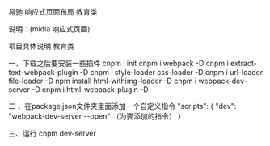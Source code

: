 
易驰 响应式页面布局 教育类

说明：(midia 响应式页面) 

项目具体说明  教育类

一、下载之后要安装一些插件
cnpm i init cnpm i webpack -D cnpm i extract-text-webpack-plugin -D cnpm i style-loader css-loader -D cnpm i url-loader file-loader -D npm install html-withimg-loader -D cnpm i webpack-dev-server -D cnpm i html-webpack-plugin -D 

二 、在package.json文件夹里面添加一个自定义指令 "scripts": { "dev": "webpack-dev-server --open" （为要添加的指令） } 

三、运行 cnpm dev-server
